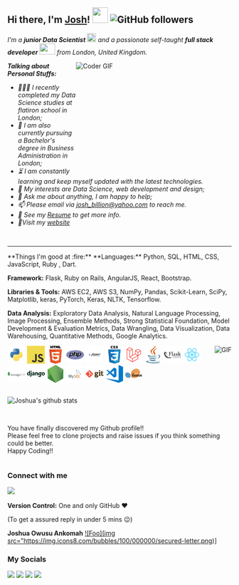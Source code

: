 ## Hi there, I'm [Josh]()! <img src="https://raw.githubusercontent.com/TheDudeThatCode/TheDudeThatCode/master/Assets/Hi.gif" width=35 height=35> ![GitHub followers](https://img.shields.io/github/followers/code-JOA?style=social)


<!-- ![Profile Views](https://komarev.com/ghpvc/?username=code-JOA&style=flat-square)
 -->
<p>
  <em>
    I'm a <b>junior Data Scientist</b> <img src="https://raw.githubusercontent.com/TheDudeThatCode/TheDudeThatCode/master/Assets/Medal.gif" width=20 height=20> and a passionate self-taught <b>full stack developer</b> <img src="https://raw.githubusercontent.com/TheDudeThatCode/TheDudeThatCode/master/Assets/Developer.gif" width=35 height=25> from London, United Kingdom.
  </em>
 </p>

<img align="right" alt="Coder GIF" height=250 width=350 src="https://magiccopy.xyz/assets/images/hadder.gif" />

<em>


**Talking about Personal Stuffs:**

- 👨🏽‍💻 I recently completed my Data Science studies at flatiron school in London;
- 💼 I am also currently pursuing a Bachelor's degree in Business Administration in London;
- ⏳ I am constantly learning and keep myself updated with the latest technologies. 
- 🤔 My interests are Data Science, web development and design;
- 💬 Ask me about anything, I am happy to help;
- 📫 Please email via josh_billion@yahoo.com to reach me.
- 📝 See my [Resume]() to get more info.
- 🎯Visit my [website](https://code-joa.github.io/My-Website/) 

<br/> 
</em>

<hr>
<div>
<p> 
**Things I'm good at :fire:**
**Languages:**  Python, SQL, HTML, CSS, JavaScript, Ruby , Dart.

**Framework:** Flask, Ruby on Rails, AngularJS, React, Bootstrap.

**Libraries & Tools:** AWS EC2, AWS S3, NumPy, Pandas, Scikit-Learn, SciPy, Matplotlib, keras, PyTorch, Keras, NLTK, Tensorflow.

**Data Analysis:** Exploratory Data Analysis, Natural Language Processing, Image Processing, Ensemble Methods, Strong Statistical Foundation, Model Development & Evaluation Metrics, Data Wrangling, Data Visualization, Data Warehousing, Quantitative Methods, Google Analytics.


<img align="right" alt="GIF" src="https://media.giphy.com/media/L8K62iTDkzGX6/giphy.gif" />


<code><img height="40" src="https://raw.githubusercontent.com/github/explore/80688e429a7d4ef2fca1e82350fe8e3517d3494d/topics/python/python.png" title="python"></code>
<code><img height="40" src="https://raw.githubusercontent.com/github/explore/80688e429a7d4ef2fca1e82350fe8e3517d3494d/topics/javascript/javascript.png" title="javascript"></code>
<code><img height="40" src="https://raw.githubusercontent.com/github/explore/80688e429a7d4ef2fca1e82350fe8e3517d3494d/topics/html/html.png" title="html"></code>
<code><img height="40" src="https://raw.githubusercontent.com/github/explore/80688e429a7d4ef2fca1e82350fe8e3517d3494d/topics/php/php.png" title="php"></code>
<code><img height="40" src="https://raw.githubusercontent.com/github/explore/80688e429a7d4ef2fca1e82350fe8e3517d3494d/topics/jquery/jquery.png" title="jquery"></code>
<code><img height="40" src="https://raw.githubusercontent.com/github/explore/80688e429a7d4ef2fca1e82350fe8e3517d3494d/topics/css/css.png" title="css"></code>
<code><img height="40" src="https://raw.githubusercontent.com/github/explore/80688e429a7d4ef2fca1e82350fe8e3517d3494d/topics/laravel/laravel.png" title="laravel"></code>
<code><img height="40" src="https://raw.githubusercontent.com/github/explore/80688e429a7d4ef2fca1e82350fe8e3517d3494d/topics/java/java.png" title="java"></code>
<code><img height="40" src="https://raw.githubusercontent.com/github/explore/80688e429a7d4ef2fca1e82350fe8e3517d3494d/topics/flask/flask.png" title="flask"></code>
<code><img height="40" src="https://raw.githubusercontent.com/github/explore/80688e429a7d4ef2fca1e82350fe8e3517d3494d/topics/react/react.png" title="react.js"></code>
<code><img height="40" src="https://raw.githubusercontent.com/github/explore/80688e429a7d4ef2fca1e82350fe8e3517d3494d/topics/mongodb/mongodb.png" title="mongodb"></code>
<code><img height="40" src="https://raw.githubusercontent.com/github/explore/80688e429a7d4ef2fca1e82350fe8e3517d3494d/topics/django/django.png" title="django"></code>
<code><img height="40" src="https://raw.githubusercontent.com/github/explore/80688e429a7d4ef2fca1e82350fe8e3517d3494d/topics/nodejs/nodejs.png" title="node.js"></code>
<code><img height="40" src="https://raw.githubusercontent.com/github/explore/80688e429a7d4ef2fca1e82350fe8e3517d3494d/topics/mysql/mysql.png" title="mysql"></code>
<code><img height="40" src="https://raw.githubusercontent.com/github/explore/80688e429a7d4ef2fca1e82350fe8e3517d3494d/topics/git/git.png" title="git"></code>
<code><img height="40" src="https://raw.githubusercontent.com/github/explore/80688e429a7d4ef2fca1e82350fe8e3517d3494d/topics/visual-studio-code/visual-studio-code.png" title="vscode"></code>
<code><img height="40" src="https://raw.githubusercontent.com/github/explore/80688e429a7d4ef2fca1e82350fe8e3517d3494d/topics/scikit-learn/scikit-learn.png" title="sklearn"></code>
</p>
</div>

```python

```

![Joshua's github stats](https://github-readme-stats.vercel.app/api?username=code-JOA&show_icons=true&hide_border=true)

<br/>

You have finally discovered my Github profile!!
<br/>
Please feel free to clone projects and raise issues if you think something could be better.
<br/>
Happy Coding!!

```python

```

<!-- #region -->
### Connect with me
[<img target="_blank" src="https://img.icons8.com/bubbles/100/000000/secured-letter.png">](mailto:josh_billion@yahoo.com)

**Version Control:**  One and only GitHub :heart:



(To get a assured reply in under 5 mins :wink:)


**Joshua Owusu Ankomah**
<a href="mailto:josh_billion@yahoo.com" rel="Email Me!!">![Foo](img src="https://img.icons8.com/bubbles/100/000000/secured-letter.png)]</a>


### My Socials

[<img target="_blank" src="https://img.icons8.com/bubbles/100/000000/linkedin.png">](https://www.linkedin.com/in/joshua-owusu-ankomah-2b5a9898/)  [<img target="_blank" src="https://img.icons8.com/bubbles/100/000000/github.png">](https://github.com/code-JOA)  [<img target="_blank" src="https://img.icons8.com/bubbles/100/000000/facebook.png">](https://www.facebook.com/joshua.owusuankomah/) [<img target="_blank" src="https://img.icons8.com/bubbles/100/000000/instagram-new.png">](https://www.instagram.com/jay_rockerfella/)

<!-- #endregion -->

```python

```

```python

```

```python

```
